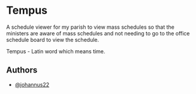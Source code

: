 
# Tempus

A schedule viewer for my parish to view mass schedules so that the ministers are aware of mass schedules and not needing to go to the office schedule board to view the schedule. 

Tempus - Latin word which means time.


## Authors

- [@johannus22](https://www.github.com/johannus22)

